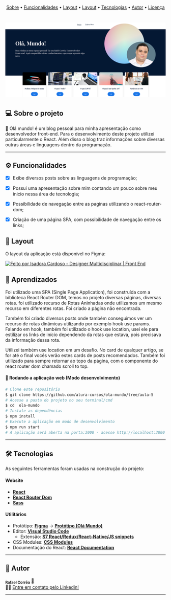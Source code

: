 <h4 align="center"> 
	<title="#OlaMundo"/>
</h4>
<p align="center">
 <a href="#-sobre-o-projeto">Sobre</a> •
 <a href="#-funcionalidades">Funcionalidades</a> •
 <a href="#-layout">Layout</a> •
 <a href="#-Aprendizados">Layout</a> •
 <a href="#-tecnologias">Tecnologias</a> •
 <a href="#-autor">Autor</a> • 
 <a href="#user-content--licença">Licença</a>
</p>

<h1 align="center">
    <img alt="Olá Mundo" title="#OlaMundo" src="./src/assets/readme.png" />
</h1>

## 💻 Sobre o projeto

🚀 Olá mundo! é um blog pessoal para minha apresentação como desenvolvedor front-end. Para o desenvolvimento deste projeto utilizei particularmente o React. Além disso o blog traz informações sobre diversas outras áreas e linguagens dentro da programação.

---

## ⚙️ Funcionalidades

- [x] Exibe diversos posts sobre as linguagens de programação;
- [x] Possui uma apresentação sobre mim contando um pouco sobre meu inicio nessa área de tecnologia;
- [x] Possibilidade de navegação entre as paginas utilizando o react-router-dom;
- [x] Criação de uma página SPA, com possibilidade de navegação entre os links;


## 🎨 Layout

O layout da aplicação está disponível no Figma:

<a href="https://www.figma.com/file/nDTrIQxTu6aldQG0o0iAbj/Ol%C3%A1%2C-Mundo!---Projeto-React%3A-router?type=design&node-id=38-716&t=aDBzafcIo25HiorD-0">
  <img alt="Feito por Isadora Cardoso - Designer Multidisciplinar | Front End" src="https://img.shields.io/badge/Acessar%20Layout%20-Figma-%2304D361">
</a>

## 📝 Aprendizados

Foi utilizado uma SPA (Single Page Application), foi construída com a biblioteca React Router DOM, temos no projeto diversas páginas, diversas rotas. foi utilizado recurso de Rotas Aninhadas onde utilizamos um mesmo recurso em diferentes rotas. Foi criado a página não encontrada.

Também foi criado diversos posts onde também conseguimos ver um recurso de rotas dinâmicas utilizando por exemplo hook use params. Falando em hook, também foi utilizado o hook use location, usei ele para estilizar os links de início dependendo da rotas que estava, pois precisava da informação dessa rota.

Utilizei também use location em um desafio. No card de qualquer artigo, se for até o final vocês verão estes cards de posts recomendados. Também foi utilizado para sempre retornar ao topo da página, com o componente do react router dom chamado scroll to top.

#### 🧭 Rodando a aplicação web (Modo desenvolvimento)

```bash
# Clone este repositório
$ git clone https://github.com/alura-cursos/ola-mundo/tree/aula-5
# Acesse a pasta do projeto no seu terminal/cmd
$ cd  ola-mundo
# Instale as dependências
$ npm install
# Execute a aplicação em modo de desenvolvimento
$ npm run start
# A aplicação será aberta na porta:3000 - acesse http://localhost:3000
```
---

## 🛠 Tecnologias

As seguintes ferramentas foram usadas na construção do projeto:

#### **Website**

- **[React](https://reactjs.org/)**
- **[React Router Dom](https://reactrouter.com/en/main)**
- **[Sass](https://sass-lang.com/)**

#### **Utilitários**

- Protótipo: **[Figma](https://www.figma.com/)** → **[Protótipo (Olá Mundo)](https://www.figma.com/file/nDTrIQxTu6aldQG0o0iAbj/Ol%C3%A1%2C-Mundo!---Projeto-React%3A-router?type=design&node-id=38-716&t=aDBzafcIo25HiorD-0")**
- Editor: **[Visual Studio Code](https://code.visualstudio.com/)**
  - Extensão: **[S7 React/Redux/React-Native/JS snippets](https://marketplace.visualstudio.com/items?itemName=dsznajder.es7-react-js-snippets)**
- CSS Modules: **[CSS Modules](https://github.com/css-modules/css-modules)**
- Documentação do React: **[React Documentation](https://create-react-app.dev/docs/adding-a-stylesheet/)**

---

## 🦸 Autor

 <sub><b>Rafael Corrêa</b></sub></a> <a href="https://www.linkedin.com/in/correarafaelsantos/" title="Alura Space">🚀</a>
 <br />
👋🏽 [Entre em contato pelo Linkedin!](https://www.linkedin.com/in/correarafaelsantos/)

---
